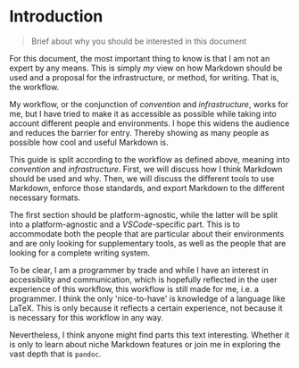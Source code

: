 # Introduction

> Brief about why you should be interested in this document

For this document, the most important thing to know is that I am not an expert
by any means. This is simply _my_ view on how Markdown should be used and a
proposal for the infrastructure, or method, for writing. That is, the workflow.

My workflow, or the conjunction of _convention_ and _infrastructure_, works for
me, but I have tried to make it as accessible as possible while taking into
account different people and environments. I hope this widens the audience and
reduces the barrier for entry. Thereby showing as many people as possible how
cool and useful Markdown is.

This guide is split according to the workflow as defined above, meaning into
_convention_ and _infrastructure_. First, we will discuss how I think Markdown
should be used and why. Then, we will discuss the different tools to use
Markdown, enforce those standards, and export Markdown to the different
necessary formats.

The first section should be platform-agnostic, while the latter will be
split into a platform-agnostic and a _VSCode_-specific part. This is to
accommodate both the people that are particular about their environments and are
only looking for supplementary tools, as well as the people that are looking for
a complete writing system.

To be clear, I am a programmer by trade and while I have an interest in
accessibility and communication, which is hopefully reflected in the user
experience of this workflow, this workflow is still made for me, i.e. a
programmer. I think the only 'nice-to-have' is knowledge of a language like
LaTeX. This is only because it reflects a certain experience, not because it is
necessary for this workflow in any way.

Nevertheless, I think anyone might find parts this text interesting. Whether it is
only to learn about niche Markdown features or join me in exploring the vast
depth that is `pandoc`.
